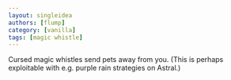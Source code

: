 ```yaml
---
layout: singleidea
authors: [flump]
category: [vanilla]
tags: [magic whistle]
---
```

Cursed magic whistles send pets away from you. (This is perhaps exploitable with e.g. purple rain strategies on Astral.)
